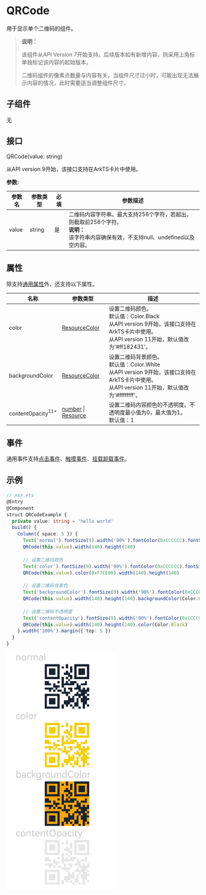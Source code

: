 # QRCode

用于显示单个二维码的组件。

>  **说明：**
>
> 该组件从API Version 7开始支持。后续版本如有新增内容，则采用上角标单独标记该内容的起始版本。
> 
> 二维码组件的像素点数量与内容有关，当组件尺寸过小时，可能出现无法展示内容的情况，此时需要适当调整组件尺寸。


## 子组件

无


## 接口

QRCode(value: string)

从API version 9开始，该接口支持在ArkTS卡片中使用。

**参数:**

| 参数名 | 参数类型 | 必填 | 参数描述 |
| -------- | -------- | -------- | -------- |
| value | string | 是 | 二维码内容字符串。最大支持256个字符，若超出，则截取前256个字符。<br/>**说明：** <br/>该字符串内容确保有效，不支持null、undefined以及空内容。 |

## 属性

除支持[通用属性](ts-universal-attributes-size.md)外，还支持以下属性。

| 名称 | 参数类型 | 描述 |
| -------- | -------- | -------- |
| color | [ResourceColor](ts-types.md#resourcecolor) | 设置二维码颜色。<br/>默认值：Color.Black <br/>从API version 9开始，该接口支持在ArkTS卡片中使用。<br/>从API version 11开始，默认值改为'#ff182431'。|
| backgroundColor | [ResourceColor](ts-types.md#resourcecolor) | 设置二维码背景颜色。<br/>默认值：Color.White <br/>从API version 9开始，该接口支持在ArkTS卡片中使用。<br/>从API version 11开始，默认值改为'#ffffffff'。 |
| contentOpacity<sup>11+<sup> | [number](ts-types.md#number) \| [Resource](ts-types.md#resource) | 设置二维码内容颜色的不透明度。不透明度最小值为0，最大值为1。<br/>默认值：1 |


## 事件

通用事件支持[点击事件](ts-universal-events-click.md)、[触摸事件](ts-universal-events-touch.md)、[挂载卸载事件](ts-universal-events-show-hide.md)。


## 示例

```ts
// xxx.ets
@Entry
@Component
struct QRCodeExample {
  private value: string = 'hello world'
  build() {
    Column({ space: 5 }) {
      Text('normal').fontSize(9).width('90%').fontColor(0xCCCCCC).fontSize(30)
      QRCode(this.value).width(140).height(140)

      // 设置二维码颜色
      Text('color').fontSize(9).width('90%').fontColor(0xCCCCCC).fontSize(30)
      QRCode(this.value).color(0xF7CE00).width(140).height(140)

      // 设置二维码背景色
      Text('backgroundColor').fontSize(9).width('90%').fontColor(0xCCCCCC).fontSize(30)
      QRCode(this.value).width(140).height(140).backgroundColor(Color.Orange)

      // 设置二维码不透明度
      Text('contentOpacity').fontSize(9).width('90%').fontColor(0xCCCCCC).fontSize(30)
      QRCode(this.value).width(140).height(140).color(Color.Black)
    }.width('100%').margin({ top: 5 })
  }
}
```

![qrcode](figures/qrcode.png)
